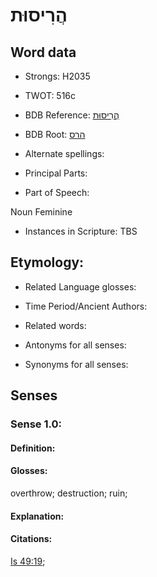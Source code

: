 # הֲרִיסוּת

<!-- Status: S2="NeedsEdits" -->
<!-- Lexica used for edits:   -->

## Word data

* Strongs: H2035

* TWOT: 516c

* BDB Reference: [הֲרִיסוּת](rc://en/bdb/dict/e.ce.ad)

* BDB Root: [הרס](rc://en/bdb/dict/e.ce.aa)

* Alternate spellings:

* Principal Parts:

* Part of Speech:

Noun Feminine

* Instances in Scripture: TBS

## Etymology:

* Related Language glosses:

* Time Period/Ancient Authors:

* Related words:

* Antonyms for all senses:

* Synonyms for all senses:

## Senses

### Sense 1.0:

#### Definition:

#### Glosses:

overthrow; destruction; ruin; 

#### Explanation:

#### Citations:

[Is 49:19](rc://he/uhb/book/isa/49/19); 

